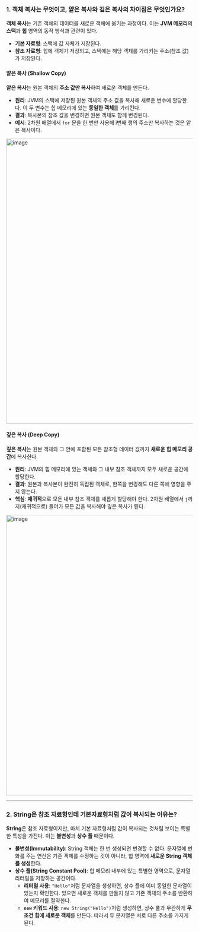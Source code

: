 ### **1. 객체 복사는 무엇이고, 얕은 복사와 깊은 복사의 차이점은 무엇인가요?**

**객체 복사**는 기존 객체의 데이터를 새로운 객체에 옮기는 과정이다. 이는 **JVM 메모리**의 **스택**과 **힙** 영역의 동작 방식과 관련이 있다.

- **기본 자료형**: 스택에 값 자체가 저장된다.
- **참조 자료형**: 힙에 객체가 저장되고, 스택에는 해당 객체를 가리키는 주소(참조 값)가 저장된다.



#### **얕은 복사 (Shallow Copy)**

**얕은 복사**는 원본 객체의 **주소 값만 복사**하여 새로운 객체를 만든다.

- **원리**: JVM의 스택에 저장된 원본 객체의 주소 값을 복사해 새로운 변수에 할당한다. 이 두 변수는 힙 메모리에 있는 **동일한 객체**를 가리킨다.
- **결과**: 복사본의 참조 값을 변경하면 원본 객체도 함께 변경된다.
- **예시**: 2차원 배열에서 `for` 문을 한 번만 사용해 i번째 행의 주소만 복사하는 것은 얕은 복사이다.

<img width="1280" height="767" alt="image" src="https://github.com/user-attachments/assets/4292b8f8-c30c-4111-8b88-32cb969f053e" />




#### **깊은 복사 (Deep Copy)**

**깊은 복사**는 원본 객체와 그 안에 포함된 모든 참조형 데이터 값까지 **새로운 힙 메모리 공간**에 복사한다.

- **원리**: JVM의 힙 메모리에 있는 객체와 그 내부 참조 객체까지 모두 새로운 공간에 할당한다.
- **결과**: 원본과 복사본이 완전히 독립된 객체로, 한쪽을 변경해도 다른 쪽에 영향을 주지 않는다.
- **핵심**: **재귀적**으로 모든 내부 참조 객체를 새롭게 할당해야 한다. 2차원 배열에서 `j`까지(재귀적으로) 들어가 모든 값을 복사해야 깊은 복사가 된다.

<img width="1280" height="755" alt="image" src="https://github.com/user-attachments/assets/cf201134-bbb8-4d83-a83b-222c889e1517" />



***

### **2. String은 참조 자료형인데 기본자료형처럼 값이 복사되는 이유는?**

**String**은 참조 자료형이지만, 마치 기본 자료형처럼 값이 복사되는 것처럼 보이는 특별한 특성을 가진다. 이는 **불변성**과 **상수 풀** 때문이다.

- **불변성(Immutability)**: String 객체는 한 번 생성되면 변경할 수 없다. 문자열에 변화를 주는 연산은 기존 객체를 수정하는 것이 아니라, 힙 영역에 **새로운 String 객체를 생성**한다.
- **상수 풀(String Constant Pool)**: 힙 메모리 내부에 있는 특별한 영역으로, 문자열 리터럴을 저장하는 공간이다.
    - **리터럴 사용**: `"Hello"`처럼 문자열을 생성하면, 상수 풀에 이미 동일한 문자열이 있는지 확인한다. 있으면 새로운 객체를 만들지 않고 기존 객체의 주소를 반환하여 메모리를 절약한다.
    - **`new` 키워드 사용**: `new String("Hello")`처럼 생성하면, 상수 풀과 무관하게 **무조건 힙에 새로운 객체**를 만든다. 따라서 두 문자열은 서로 다른 주소를 가지게 된다.
